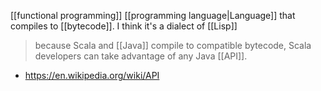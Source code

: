 [[functional programming]] [[programming language|Language]] that compiles to [[bytecode]].
I think it's a dialect of [[Lisp]]

>because Scala and [[Java]] compile to compatible bytecode, Scala developers can take advantage of any Java [[API]].
- https://en.wikipedia.org/wiki/API